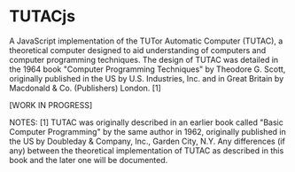 # TUTACjs
A JavaScript implementation of the TUTor Automatic Computer (TUTAC), a theoretical computer designed to aid understanding of computers and computer programming techniques. The design of TUTAC was detailed in the 1964 book "Computer Programming Techniques" by Theodore G. Scott, originally published in the US by U.S. Industries, Inc. and in Great Britain by Macdonald & Co. (Publishers) London. [1]

[WORK IN PROGRESS]

NOTES:
[1] TUTAC was originally described in an earlier book called "Basic Computer Programming" by the same author in 1962, originally published in the US by Doubleday & Company, Inc., Garden City, N.Y. Any differences (if any) between the theoretical implementation of TUTAC as described in this book and the later one will be documented.
